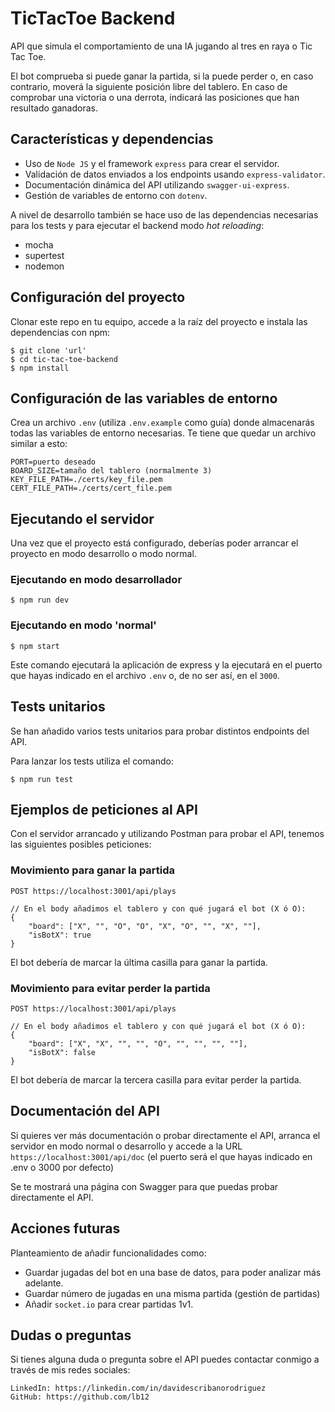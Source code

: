 # TicTacToe Backend

API que simula el comportamiento de una IA jugando al tres en raya o Tic Tac Toe. 

El bot comprueba si puede ganar la partida, si la puede perder o, en caso contrario, moverá la siguiente posición libre del tablero. En caso de comprobar una victoria o una derrota, indicará las posiciones que han resultado ganadoras.

## Características y dependencias

* Uso de `Node JS` y el framework `express` para crear el servidor.
* Validación de datos enviados a los endpoints usando `express-validator`.
* Documentación dinámica del API utilizando `swagger-ui-express`.
* Gestión de variables de entorno con `dotenv`.

A nivel de desarrollo también se hace uso de las dependencias necesarias para los tests y para ejecutar el backend modo *hot reloading*:

* mocha
* supertest
* nodemon

## Configuración del proyecto

Clonar este repo en tu equipo, accede a la raíz del proyecto e instala las dependencias con npm:
```
$ git clone 'url'
$ cd tic-tac-toe-backend
$ npm install
```

## Configuración de las variables de entorno

Crea un archivo `.env` (utiliza `.env.example` como guía) donde almacenarás todas las variables de entorno necesarias. Te tiene que quedar un archivo similar a esto:

```
PORT=puerto deseado
BOARD_SIZE=tamaño del tablero (normalmente 3)
KEY_FILE_PATH=./certs/key_file.pem
CERT_FILE_PATH=./certs/cert_file.pem
```

## Ejecutando el servidor
Una vez que el proyecto está configurado, deberías poder arrancar el proyecto en modo desarrollo o modo normal. 

### Ejecutando en modo desarrollador
```
$ npm run dev
```
### Ejecutando en modo 'normal'
```
$ npm start
```

Este comando ejecutará la aplicación de express y la ejecutará en el puerto que hayas indicado en el archivo `.env` o, de no ser así, en el `3000`.

## Tests unitarios
Se han añadido varios tests unitarios para probar distintos endpoints del API.

Para lanzar los tests utiliza el comando:

```
$ npm run test
```

## Ejemplos de peticiones al API
Con el servidor arrancado y utilizando Postman para probar el API, tenemos las siguientes posibles peticiones:

### Movimiento para ganar la partida
```
POST https://localhost:3001/api/plays

// En el body añadimos el tablero y con qué jugará el bot (X ó O):
{
    "board": ["X", "", "O", "O", "X", "O", "", "X", ""],
    "isBotX": true
}
```
El bot debería de marcar la última casilla para ganar la partida.

### Movimiento para evitar perder la partida
```
POST https://localhost:3001/api/plays

// En el body añadimos el tablero y con qué jugará el bot (X ó O):
{
    "board": ["X", "X", "", "", "O", "", "", "", ""],
    "isBotX": false
}
```
El bot debería de marcar la tercera casilla para evitar perder la partida.

## Documentación del API
Si quieres ver más documentación o probar directamente el API, arranca el servidor en modo normal o desarrollo y accede a la URL `https://localhost:3001/api/doc` (el puerto será el que hayas indicado en .env o 3000 por defecto)


Se te mostrará una página con Swagger para que puedas probar directamente el API.

## Acciones futuras
Planteamiento de añadir funcionalidades como:

* Guardar jugadas del bot en una base de datos, para poder analizar más adelante.
* Guardar número de jugadas en una misma partida (gestión de partidas)
* Añadir `socket.io` para crear partidas 1v1.

## Dudas o preguntas
Si tienes alguna duda o pregunta sobre el API puedes contactar conmigo a través de mis redes sociales:
```
LinkedIn: https://linkedin.com/in/davidescribanorodriguez
GitHub: https://github.com/lb12
```